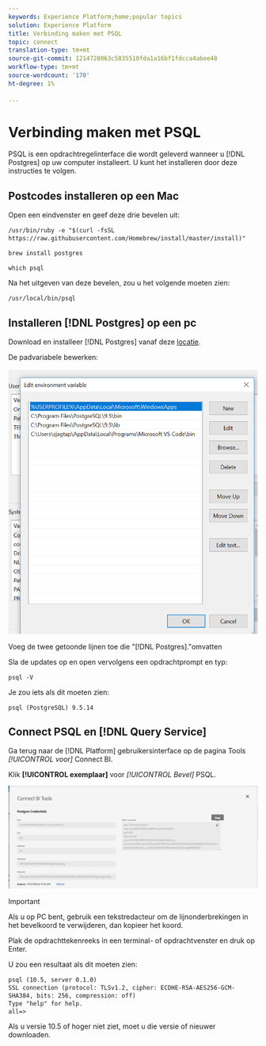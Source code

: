 ```yaml
---
keywords: Experience Platform;home;popular topics
solution: Experience Platform
title: Verbinding maken met PSQL
topic: connect
translation-type: tm+mt
source-git-commit: 1214728063c5835510fda1a16bf1fdcca4abee48
workflow-type: tm+mt
source-wordcount: '170'
ht-degree: 1%

---
```



# Verbinding maken met PSQL

PSQL is een opdrachtregelinterface die wordt geleverd wanneer u [!DNL Postgres] op uw computer installeert. U kunt het installeren door deze instructies te volgen.

## Postcodes installeren op een Mac

Open een eindvenster en geef deze drie bevelen uit:

```shell
/usr/bin/ruby -e "$(curl -fsSL https://raw.githubusercontent.com/Homebrew/install/master/install)"
```

```shell
brew install postgres
```

```shell
which psql
```

Na het uitgeven van deze bevelen, zou u het volgende moeten zien:

```shell
/usr/local/bin/psql
```

## Installeren [!DNL Postgres] op een pc

Download en installeer [!DNL Postgres] vanaf deze [locatie](https://www.postgresql.org/download/windows/).

De padvariabele bewerken:

![Image](../images/clients/psql/path.png)

Voeg de twee getoonde lijnen toe die &quot;[!DNL Postgres].&quot;omvatten

Sla de updates op en open vervolgens een opdrachtprompt en typ:

```shell
psql -V
```

Je zou iets als dit moeten zien:

```shell
psql (PostgreSQL) 9.5.14
```

## Connect PSQL en [!DNL Query Service]

Ga terug naar de [!DNL Platform] gebruikersinterface op de pagina Tools *[!UICONTROL voor]* Connect BI.

Klik **[!UICONTROL exemplaar]** voor *[!UICONTROL Bevel]* PSQL.

![Image](../images/clients/psql/connect-bi.png)

>[!IMPORTANT]
>
>Als u op PC bent, gebruik een tekstredacteur om de lijnonderbrekingen in het bevelkoord te verwijderen, dan kopieer het koord.

Plak de opdrachttekenreeks in een terminal- of opdrachtvenster en druk op Enter.

U zou een resultaat als dit moeten zien:

```shell
psql (10.5, server 0.1.0)
SSL connection (protocol: TLSv1.2, cipher: ECDHE-RSA-AES256-GCM-SHA384, bits: 256, compression: off)
Type "help" for help.
all=>
```

Als u versie 10.5 of hoger niet ziet, moet u die versie of nieuwer downloaden.